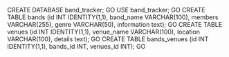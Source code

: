 CREATE DATABASE band_tracker; GO USE band_tracker; GO CREATE TABLE bands (id INT IDENTITY(1,1), band_name VARCHAR(100), members VARCHAR(255), genre VARCHAR(50), information text); GO CREATE TABLE venues (id INT IDENTITY(1,1), venue_name VARCHAR(100), location VARCHAR(100), details text); GO CREATE TABLE bands_venues (id INT IDENTITY(1,1), bands_id INT, venues_id INT); GO
